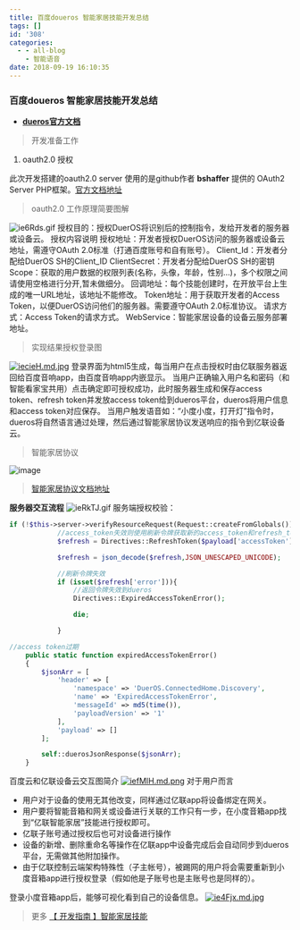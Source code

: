 ```yaml
---
title: 百度doueros 智能家居技能开发总结
tags: []
id: '308'
categories:
  - - all-blog
    - 智能语音
date: 2018-09-19 16:10:35
---
```


### 百度doueros 智能家居技能开发总结

*   **[dueros官方文档](https://dueros.baidu.com/didp/doc/overall/open-platform-intro_markdown)**

> 开发准备工作

1.  oauth2.0 授权

此次开发搭建的oauth2.0 server 使用的是github作者 **bshaffer** 提供的 OAuth2 Server PHP框架。[官方文档地址](http://bshaffer.github.io/oauth2-server-php-docs/)

> oauth2.0 工作原理简要图解

![ie6Rds.gif](https://s1.ax1x.com/2018/09/19/ie6Rds.gif) 授权目的：授权DuerOS将识别后的控制指令，发给开发者的服务器或设备云。 授权内容说明 授权地址：开发者授权DuerOS访问的服务器或设备云地址，需遵守OAuth 2.0标准（打通百度账号和自有账号）。 Client\_Id：开发者分配给DuerOS SH的Client\_ID ClientSecret：开发者分配给DuerOS SH的密钥 Scope：获取的用户数据的权限列表(名称，头像，年龄，性别…)，多个权限之间请使用空格进行分开,暂未做细分。 回调地址：每个技能创建时，在开放平台上生成的唯一URL地址，该地址不能修改。 Token地址：用于获取开发者的Access Token，以便DuerOS访问他们的服务器。需要遵守OAuth 2.0标准协议。 请求方式：Access Token的请求方式。 WebService：智能家居设备的设备云服务部署地址。

> 实现结果授权登录图

[![iecieH.md.jpg](https://s1.ax1x.com/2018/09/19/iecieH.md.jpg)](https://imgchr.com/i/iecieH) 登录界面为html5生成，每当用户在点击授权时由亿联服务器返回给百度音响app，由百度音响app内嵌显示。 当用户正确输入用户名和密码（和智能看家宝共用）点击确定即可授权成功，此时服务器生成和保存access token、refresh token并发放access token给到dueros平台，dueros将用户信息和access token对应保存。 当用户触发语音如：“小度小度，打开灯”指令时，dueros将自然语言通过处理，然后通过智能家居协议发送响应的指令到亿联设备云。

> 智能家居协议

![image](https://developer-bos.cdn.bcebos.com/c6e4889f-d268-4ce4-b223-9a4f6c808f3f.png)

> [智能家居协议文档地址](https://dueros.baidu.com/didp/doc/dueros-bot-platform/dbp-smart-home/smart-home-skill/create-smart-skill_markdown)

**服务器交互流程** ![ieRkTJ.gif](https://s1.ax1x.com/2018/09/19/ieRkTJ.gif) 服务端授权校验：

```php
if (!$this->server->verifyResourceRequest(Request::createFromGlobals())) {
            //access_token失效则使用刷新令牌获取新的access_token和refresh_token
            $refresh = Directives::RefreshToken($payload['accessToken']);

            $refresh = json_decode($refresh,JSON_UNESCAPED_UNICODE);

            //刷新令牌失效
            if (isset($refresh['error'])){
                //返回令牌失效到dueros
                Directives::ExpiredAccessTokenError();

                die;

            }
```

```php
//access token过期
    public static function expiredAccessTokenError()
    {
        $jsonArr = [
            'header' => [
                'namespace' => 'DuerOS.ConnectedHome.Discovery',
                'name' => 'ExpiredAccessTokenError',
                'messageId' => md5(time()),
                'payloadVersion' => '1'
            ],
            'payload' => []
        ];

        self::duerosJsonResponse($jsonArr);
    }
```

百度云和亿联设备云交互图简介 [![iefMIH.md.png](https://s1.ax1x.com/2018/09/19/iefMIH.md.png)](https://imgchr.com/i/iefMIH) 对于用户而言

*   用户对于设备的使用无其他改变，同样通过亿联app将设备绑定在网关。
*   用户要将智能音箱和网关或设备进行关联的工作只有一步，在小度音箱app找到“亿联智能家居”技能进行授权即可。
*   亿联子账号通过授权后也可对设备进行操作
*   设备的新增、删除重命名等操作在亿联app中设备完成后会自动同步到dueros平台，无需做其他附加操作。
*   由于亿联控制云端架构特殊性（子主帐号），被踢网的用户将会需要重新到小度音箱app进行授权登录（假如他是子账号也是主账号也是同样的）。

登录小度音箱app后，能够可视化看到自己的设备信息。 [![ie4Fjx.md.jpg](https://s1.ax1x.com/2018/09/19/ie4Fjx.md.jpg)](https://imgchr.com/i/ie4Fjx)

> 更多 [【 开发指南 】智能家居技能](https://dueros.baidu.com/forum/topic/show/290891)